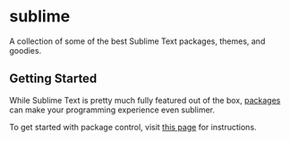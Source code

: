 # sublime

A collection of some of the best Sublime Text packages, themes, and goodies.

## Getting Started

While Sublime Text is pretty much fully featured out of the box, [packages](https://sublime.wbond.net/browse) can make your programming experience even sublimer.

To get started with package control, visit [this page](https://sublime.wbond.net/installation) for instructions.